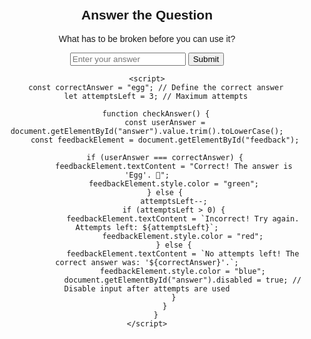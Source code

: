 <!DOCTYPE html>
<html lang="en">
<head>
    <meta charset="UTF-8">
    <meta name="viewport" content="width=device-width, initial-scale=1.0">
    <title>Question with Attempts</title>
    <style>
        body { font-family: Arial, sans-serif; text-align: center; margin: 50px; }
        #feedback { font-weight: bold; margin-top: 10px; }
    </style>
</head>
<body>
    <h2>Answer the Question</h2>
    <p id="question">What has to be broken before you can use it?</p>
    <input type="text" id="answer" placeholder="Enter your answer">
    <button onclick="checkAnswer()">Submit</button>
    <p id="feedback"></p>

    <script>
        const correctAnswer = "egg"; // Define the correct answer
        let attemptsLeft = 3; // Maximum attempts

        function checkAnswer() {
            const userAnswer = document.getElementById("answer").value.trim().toLowerCase();
            const feedbackElement = document.getElementById("feedback");

            if (userAnswer === correctAnswer) {
                feedbackElement.textContent = "Correct! The answer is 'Egg'. 🎉";
                feedbackElement.style.color = "green";
            } else {
                attemptsLeft--;
                if (attemptsLeft > 0) {
                    feedbackElement.textContent = `Incorrect! Try again. Attempts left: ${attemptsLeft}`;
                    feedbackElement.style.color = "red";
                } else {
                    feedbackElement.textContent = `No attempts left! The correct answer was: '${correctAnswer}'.`;
                    feedbackElement.style.color = "blue";
                    document.getElementById("answer").disabled = true; // Disable input after attempts are used
                }
            }
        }
    </script>
</body>
</html>
